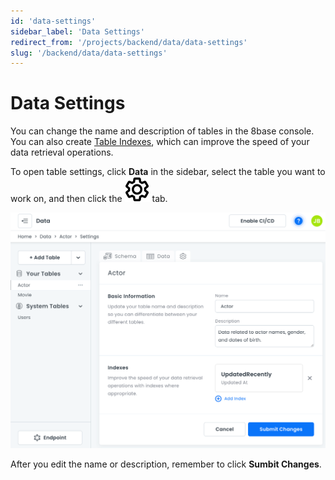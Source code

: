 ```yaml
---
id: 'data-settings'
sidebar_label: 'Data Settings'
redirect_from: '/projects/backend/data/data-settings'
slug: '/backend/data/data-settings'
---
```

# Data Settings

You can change the name and description of tables in the 8base console. You can also create [Table Indexes](data-table-indexes.md), which can improve the speed of your data retrieval operations.

To open table settings, click **Data** in the sidebar, select the table you want to work on, and then click the ![gear](../../_images/_icons/ic_gear_disabled.svg) tab.

![Data settings screen](_images/ui_data_settingspage.png)

After you edit the name or description, remember to click **Sumbit Changes**.